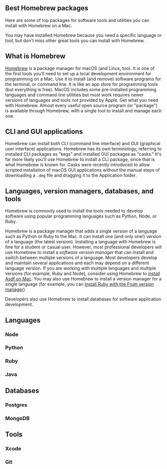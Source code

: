 ## Best Homebrew packages

Here are some of top packages for software tools and utilities you can install with Homebrew on a Mac.

You may have installed Homebrew because you need a specific language or tool, but don't miss other great tools you can install with Homebrew.

## What is Homebrew

[Homebrew](https://brew.sh/) is a package manager for macOS (and Linux, too). It is one of the first tools you'll need to set up a local development environment for programming on a Mac. Use it to install (and remove) software programs for the terminal, or command line. It is like an app store for programming tools (but everything is free). MacOS includes some pre-installed programming languages and command line utilities but most work requires newer versions of languages and tools not provided by Apple. Get what you need with Homebrew. Almost every useful open source program (or "package") is available through Homebrew, with a single tool to install and manage each one.

## CLI and GUI applications

Homebrew can install both CLI (command line interface) and GUI (graphical user interface) applications. Homebrew has its own terminology, referring to installed CLI packages as "kegs" and installed GUI packages as "casks." It's far more likely you'll use Homebrew to install a CLI package, since that is what Homebrew is known for. Casks were recently introduced to allow scripted installation of macOS GUI applications without the manual steps of downloading a `.dmg` file and dragging it to the Application folder.

## Languages, version managers, databases, and tools

Homebrew is commonly used to install the tools needed to develop software using popular programming languages such as Python, Node, or Ruby.

Homebrew is a package manager that adds a single version of a language such as Python or Ruby to the Mac. It can install one (and only one!) version of a language (the latest version). Installing a language with Homebrew is fine for a student or casual user. However, most professional developers will use Homebrew to install a _software version manager_ that can install and switch between multiple versions of a language. Most developers develop and maintain several applications and each may depend on a different language version. If you are working with multiple languages and multiple versions (for example, Ruby and Node), consider using Homebrew to [install Asdf on Mac](/ruby/5.html). You may also use Homebrew to install a version manager for a single language (for example, you can [Install Ruby with the Frum version manager](/ruby/14.html)).

Developers also use Homebrew to install databases for software application development.

## Languages

### Node

### Python

### Ruby

### Java

## Databases

### Postgres

### MongoDB

## Tools

### Xcode

### Git

